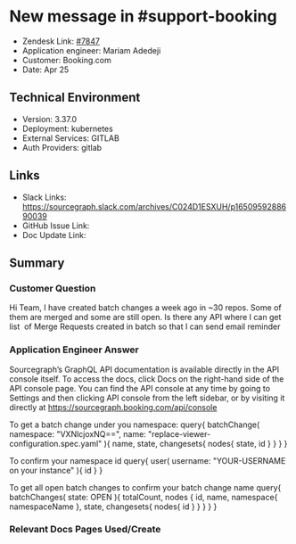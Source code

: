 
# New message in #support-booking <!-- Ticket Title  Hint: include keywords to make it searchable -->

- Zendesk Link: [#7847](https://sourcegraph.zendesk.com/agent/tickets/7847)
- Application engineer: Mariam Adedeji
- Customer: Booking.com <!-- Redact if this contains personally identifying information -->
- Date: Apr 25

<!-- Data populated from integration, speak to Ben Gordon or Michael Bali if not working -->
<!-- During Internal team trial, fill missing data manually (we are waiting for all data to sync) -->

## Technical Environment
- Version: 3.37.0​
- Deployment: kubernetes
- External Services: GITLAB
- Auth Providers: gitlab


## Links
<!-- Data for application engineer manual entry -->
- Slack Links: https://sourcegraph.slack.com/archives/C024D1ESXUH/p1650959288690039
- GitHub Issue Link:
- Doc Update Link:

## Summary
### Customer Question
Hi Team,
I have created batch changes a week ago in ~30 repos. Some of them are merged and some are still open. Is there any API where I can get list  of Merge Requests created in batch so that I can send email reminder

### Application Engineer Answer
Sourcegraph’s GraphQL API documentation is available directly in the API console itself. To access the docs, click Docs on the right-hand side of the API console page.
You can find the API console at any time by going to Settings and then clicking API console from the left sidebar, or by visiting it directly at https://sourcegraph.booking.com/api/console

To get a batch change under you namespace:
query{
batchChange(
namespace: "VXNlcjoxNQ==",
name: "replace-viewer-configuration.spec.yaml"
){
name,
state,
changesets{
nodes{
state,
id
}
}
}
}

To confirm your namespace id
query{
user(
username: "YOUR-USERNAME on your instance"
){
id
}
}

To get all open batch changes to confirm your batch change name
query{
batchChanges(
state: OPEN
){
totalCount,
nodes {
id,
name,
namespace{
namespaceName
},
state,
changesets{
nodes{
id
}
}
}
}
}

### Relevant Docs Pages Used/Create
